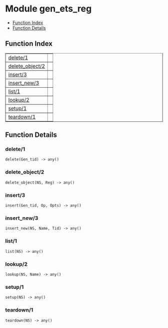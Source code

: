 

# Module gen_ets_reg #
* [Function Index](#index)
* [Function Details](#functions)


<a name="index"></a>

## Function Index ##


<table width="100%" border="1" cellspacing="0" cellpadding="2" summary="function index"><tr><td valign="top"><a href="#delete-1">delete/1</a></td><td></td></tr><tr><td valign="top"><a href="#delete_object-2">delete_object/2</a></td><td></td></tr><tr><td valign="top"><a href="#insert-3">insert/3</a></td><td></td></tr><tr><td valign="top"><a href="#insert_new-3">insert_new/3</a></td><td></td></tr><tr><td valign="top"><a href="#list-1">list/1</a></td><td></td></tr><tr><td valign="top"><a href="#lookup-2">lookup/2</a></td><td></td></tr><tr><td valign="top"><a href="#setup-1">setup/1</a></td><td></td></tr><tr><td valign="top"><a href="#teardown-1">teardown/1</a></td><td></td></tr></table>


<a name="functions"></a>

## Function Details ##

<a name="delete-1"></a>

### delete/1 ###

`delete(Gen_tid) -> any()`


<a name="delete_object-2"></a>

### delete_object/2 ###

`delete_object(NS, Reg) -> any()`


<a name="insert-3"></a>

### insert/3 ###

`insert(Gen_tid, Op, Opts) -> any()`


<a name="insert_new-3"></a>

### insert_new/3 ###

`insert_new(NS, Name, Tid) -> any()`


<a name="list-1"></a>

### list/1 ###

`list(NS) -> any()`


<a name="lookup-2"></a>

### lookup/2 ###

`lookup(NS, Name) -> any()`


<a name="setup-1"></a>

### setup/1 ###

`setup(NS) -> any()`


<a name="teardown-1"></a>

### teardown/1 ###

`teardown(NS) -> any()`


